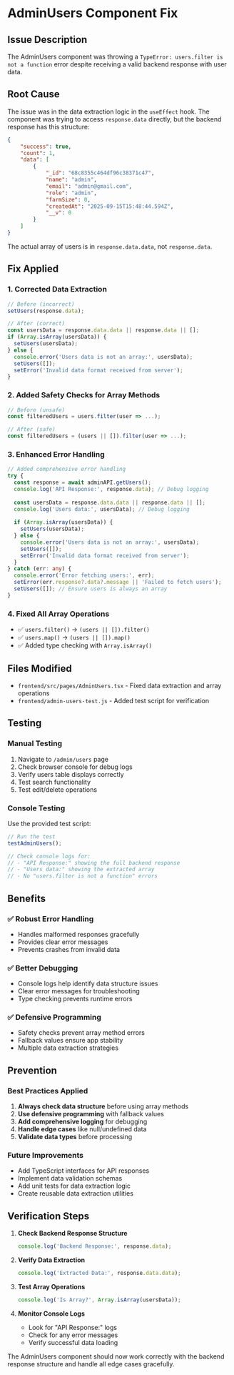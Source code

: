 # AdminUsers Component Fix

## Issue Description
The AdminUsers component was throwing a `TypeError: users.filter is not a function` error despite receiving a valid backend response with user data.

## Root Cause
The issue was in the data extraction logic in the `useEffect` hook. The component was trying to access `response.data` directly, but the backend response has this structure:

```json
{
    "success": true,
    "count": 1,
    "data": [
        {
            "_id": "68c8355c464df96c38371c47",
            "name": "admin",
            "email": "admin@gmail.com",
            "role": "admin",
            "farmSize": 0,
            "createdAt": "2025-09-15T15:48:44.594Z",
            "__v": 0
        }
    ]
}
```

The actual array of users is in `response.data.data`, not `response.data`.

## Fix Applied

### 1. **Corrected Data Extraction**
```typescript
// Before (incorrect)
setUsers(response.data);

// After (correct)
const usersData = response.data.data || response.data || [];
if (Array.isArray(usersData)) {
  setUsers(usersData);
} else {
  console.error('Users data is not an array:', usersData);
  setUsers([]);
  setError('Invalid data format received from server');
}
```

### 2. **Added Safety Checks for Array Methods**
```typescript
// Before (unsafe)
const filteredUsers = users.filter(user => ...);

// After (safe)
const filteredUsers = (users || []).filter(user => ...);
```

### 3. **Enhanced Error Handling**
```typescript
// Added comprehensive error handling
try {
  const response = await adminAPI.getUsers();
  console.log('API Response:', response.data); // Debug logging
  
  const usersData = response.data.data || response.data || [];
  console.log('Users data:', usersData); // Debug logging
  
  if (Array.isArray(usersData)) {
    setUsers(usersData);
  } else {
    console.error('Users data is not an array:', usersData);
    setUsers([]);
    setError('Invalid data format received from server');
  }
} catch (err: any) {
  console.error('Error fetching users:', err);
  setError(err.response?.data?.message || 'Failed to fetch users');
  setUsers([]); // Ensure users is always an array
}
```

### 4. **Fixed All Array Operations**
- ✅ `users.filter()` → `(users || []).filter()`
- ✅ `users.map()` → `(users || []).map()`
- ✅ Added type checking with `Array.isArray()`

## Files Modified
- `frontend/src/pages/AdminUsers.tsx` - Fixed data extraction and array operations
- `frontend/admin-users-test.js` - Added test script for verification

## Testing

### Manual Testing
1. Navigate to `/admin/users` page
2. Check browser console for debug logs
3. Verify users table displays correctly
4. Test search functionality
5. Test edit/delete operations

### Console Testing
Use the provided test script:
```javascript
// Run the test
testAdminUsers();

// Check console logs for:
// - "API Response:" showing the full backend response
// - "Users data:" showing the extracted array
// - No "users.filter is not a function" errors
```

## Benefits

### ✅ **Robust Error Handling**
- Handles malformed responses gracefully
- Provides clear error messages
- Prevents crashes from invalid data

### ✅ **Better Debugging**
- Console logs help identify data structure issues
- Clear error messages for troubleshooting
- Type checking prevents runtime errors

### ✅ **Defensive Programming**
- Safety checks prevent array method errors
- Fallback values ensure app stability
- Multiple data extraction strategies

## Prevention

### **Best Practices Applied**
1. **Always check data structure** before using array methods
2. **Use defensive programming** with fallback values
3. **Add comprehensive logging** for debugging
4. **Handle edge cases** like null/undefined data
5. **Validate data types** before processing

### **Future Improvements**
- Add TypeScript interfaces for API responses
- Implement data validation schemas
- Add unit tests for data extraction logic
- Create reusable data extraction utilities

## Verification Steps

1. **Check Backend Response Structure**
   ```javascript
   console.log('Backend Response:', response.data);
   ```

2. **Verify Data Extraction**
   ```javascript
   console.log('Extracted Data:', response.data.data);
   ```

3. **Test Array Operations**
   ```javascript
   console.log('Is Array?', Array.isArray(usersData));
   ```

4. **Monitor Console Logs**
   - Look for "API Response:" logs
   - Check for any error messages
   - Verify successful data loading

The AdminUsers component should now work correctly with the backend response structure and handle all edge cases gracefully.

